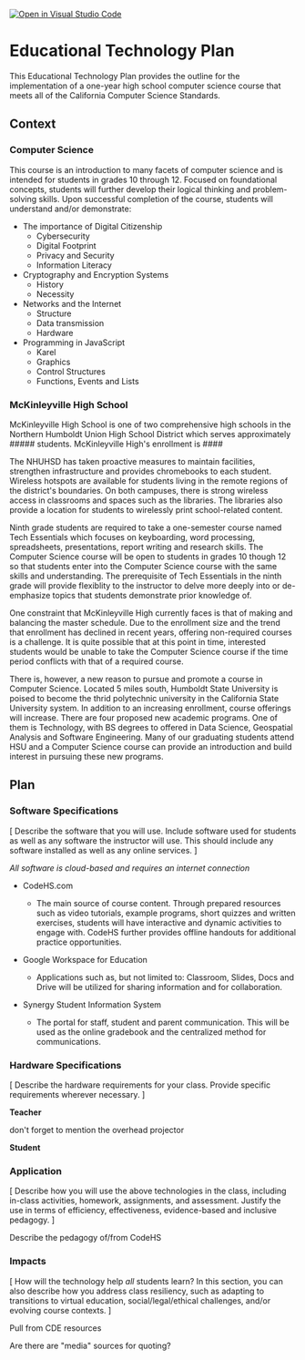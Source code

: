 [![Open in Visual Studio Code](https://classroom.github.com/assets/open-in-vscode-f059dc9a6f8d3a56e377f745f24479a46679e63a5d9fe6f495e02850cd0d8118.svg)](https://classroom.github.com/online_ide?assignment_repo_id=5674319&assignment_repo_type=AssignmentRepo)
# Educational Technology Plan

This Educational Technology Plan provides the outline for the implementation of a one-year high school computer science course that meets all of the California Computer Science Standards.

## Context

### Computer Science

This course is an introduction to many facets of computer science and is intended for students in grades 10 through 12.  Focused on foundational concepts, students will further develop their logical thinking and problem-solving skills.  Upon successful completion of the course, students will understand and/or demonstrate:
  * The importance of Digital Citizenship
    * Cybersecurity
    * Digital Footprint
    * Privacy and Security
    * Information Literacy
  * Cryptography and Encryption Systems
    * History
    * Necessity
  * Networks and the Internet
    * Structure
    * Data transmission
    * Hardware
  * Programming in JavaScript
    * Karel
    * Graphics
    * Control Structures
    * Functions, Events and Lists

### McKinleyville High School

McKinleyville High School is one of two comprehensive high schools in the Northern Humboldt Union High School District which serves approximately ##### students.  McKinleyville High's enrollment is ####

The NHUHSD has taken proactive measures to maintain facilities, strengthen infrastructure and provides chromebooks to each student.  Wireless hotspots are available for students living in the remote regions of the district's boundaries.  On both campuses, there is strong wireless access in classrooms and spaces such as the libraries.  The libraries also provide a location for students to wirelessly print school-related content.

Ninth grade students are required to take a one-semester course named Tech Essentials which focuses on keyboarding, word processing, spreadsheets, presentations, report writing and research skills.  The Computer Science course will be open to students in grades 10 though 12 so that students enter into the Computer Science course with the same skills and understanding.  The prerequisite of Tech Essentials in the ninth grade will provide flexiblity to the instructor to delve more deeply into or de-emphasize topics that students demonstrate prior knowledge of.

One constraint that McKinleyville High currently faces is that of making and balancing the master schedule.  Due to the enrollment size and the trend that enrollment has declined in recent years, offering non-required courses is a challenge.  It is quite possible that at this point in time, interested students would be unable to take the Computer Science course if the time period conflicts with that of a required course.

There is, however, a new reason to pursue and promote a course in Computer Science.  Located 5 miles south, Humboldt State University is poised to become the thrid polytechnic university in the California State University system.  In addition to an increasing enrollment, course offerings will increase.  There are four proposed new academic programs.  One of them is Technology, with BS degrees to offered in Data Science, Geospatial Analysis and Software Engineering.  Many of our graduating students attend HSU and a Computer Science course can provide an introduction and build interest in pursuing these new programs.

## Plan

### Software Specifications

[ Describe the software that you will use. Include software used for students as
well as any software the instructor will use. This should include any software
installed as well as any online services. ]

*All software is cloud-based and requires an internet connection*

  * CodeHS.com
    * The main source of course content.  Through prepared resources such as video tutorials, example programs, short quizzes and written exercises, students will have interactive and dynamic activities to engage with.  CodeHS further provides offline handouts for additional practice opportunities.

  * Google Workspace for Education
    * Applications such as, but not limited to: Classroom, Slides, Docs and Drive will be utilized for sharing information and for collaboration.

  * Synergy Student Information System
    * The portal for staff, student and parent communication.  This will be used as the online gradebook and the centralized method for communications.


### Hardware Specifications

[ Describe the hardware requirements for your class. Provide specific requirements
wherever necessary. ]

**Teacher**

don't forget to mention the overhead projector

**Student**


### Application

[ Describe how you will use the above technologies in the class, including
in-class activities, homework, assignments, and assessment. Justify the use
in terms of efficiency, effectiveness, evidence-based and inclusive pedagogy. ]

Describe the pedagogy of/from CodeHS

### Impacts

[ How will the technology help *all* students learn? In this section, you can also
describe how you address class resiliency, such as adapting to
transitions to virtual education, social/legal/ethical challenges,  and/or
evolving course contexts. ]

Pull from CDE resources

Are there are "media" sources for quoting?

